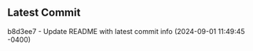 
## Latest Commit
b8d3ee7 - Update README with latest commit info (2024-09-01 11:49:45 -0400) <Yunxi-Zhou>

